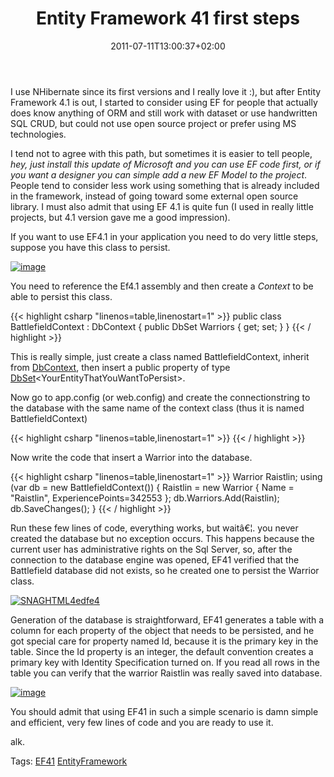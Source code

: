 ﻿---
title: "Entity Framework 41 first steps"
description: ""
date: 2011-07-11T13:00:37+02:00
draft: false
tags: [EF41]
categories: [Entity Framework]
---
I use NHibernate since its first versions and I really love it :), but after Entity Framework 4.1 is out, I started to consider using EF for people that actually does know anything of ORM and still work with dataset or use handwritten SQL CRUD, but could not use open source project or prefer using MS technologies.

I tend not to agree with this path, but sometimes it is easier to tell people, *hey, just install this update of Microsoft and you can use EF code first, or if you want a designer you can simple add a new EF Model to the project*. People tend to consider less work using something that is already included in the framework, instead of going toward some external open source library. I must also admit that using EF 4.1 is quite fun (I used in really little projects, but 4.1 version gave me a good impression).

If you want to use EF4.1 in your application you need to do very little steps, suppose you have this class to persist.

[![image](https://www.codewrecks.com/blog/wp-content/uploads/2011/07/image_thumb.png "image")](https://www.codewrecks.com/blog/wp-content/uploads/2011/07/image.png)

You need to reference the Ef4.1 assembly and then create a *Context* to be able to persist this class.

{{< highlight csharp "linenos=table,linenostart=1" >}}
public class BattlefieldContext : DbContext
{
public DbSet<Warrior> Warriors { get; set; }
}
{{< / highlight >}}

This is really simple, just create a class named BattlefieldContext, inherit from [DbContext](http://msdn.microsoft.com/query/dev10.query?appId=Dev10IDEF1&amp;l=EN-US&amp;k=k%28SYSTEM.DATA.ENTITY.DBCONTEXT%29;k%28TargetFrameworkMoniker-%22.NETFRAMEWORK%2cVERSION%3dV4.0%22%29;k%28DevLang-CSHARP%29&amp;rd=true), then insert a public property of type [DbSet](http://msdn.microsoft.com/en-us/library/gg696460%28v=VS.103%29.aspx)&lt;YourEntityThatYouWantToPersist&gt;.

Now go to app.config (or web.config) and create the connectionstring to the database with the same name of the context class (thus it is named BattlefieldContext)

{{< highlight csharp "linenos=table,linenostart=1" >}}
<connectionStrings>
<add
name="BattlefieldContext"
providerName="System.Data.SqlClient"
connectionString="Server=localhost\sql2008;Database=Battlefield;Trusted_Connection=true;"/>
</connectionStrings>
{{< / highlight >}}

Now write the code that insert a Warrior into the database.

{{< highlight csharp "linenos=table,linenostart=1" >}}
Warrior Raistlin;
using (var db = new BattlefieldContext())
{
Raistlin = new Warrior { Name = "Raistlin", ExperiencePoints=342553 };
db.Warriors.Add(Raistlin);
db.SaveChanges();
}
{{< / highlight >}}

Run these few lines of code, everything works, but waitâ€¦. you never created the database but no exception occurs. This happens because the current user has administrative rights on the Sql Server, so, after the connection to the database engine was opened, EF41 verified that the Battlefield database did not exists, so he created one to persist the Warrior class.

[![SNAGHTML4edfe4](https://www.codewrecks.com/blog/wp-content/uploads/2011/07/SNAGHTML4edfe4_thumb.png "SNAGHTML4edfe4")](https://www.codewrecks.com/blog/wp-content/uploads/2011/07/SNAGHTML4edfe4.png)

Generation of the database is straightforward, EF41 generates a table with a column for each property of the object that needs to be persisted, and he got special care for property named Id, because it is the primary key in the table. Since the Id property is an integer, the default convention creates a primary key with Identity Specification turned on. If you read all rows in the table you can verify that the warrior Raistlin was really saved into database.

[![image](https://www.codewrecks.com/blog/wp-content/uploads/2011/07/image_thumb1.png "image")](https://www.codewrecks.com/blog/wp-content/uploads/2011/07/image1.png)

You should admit that using EF41 in such a simple scenario is damn simple and efficient, very few lines of code and you are ready to use it.

alk.

Tags: [EF41](http://technorati.com/tag/EF41) [EntityFramework](http://technorati.com/tag/EntityFramework)
